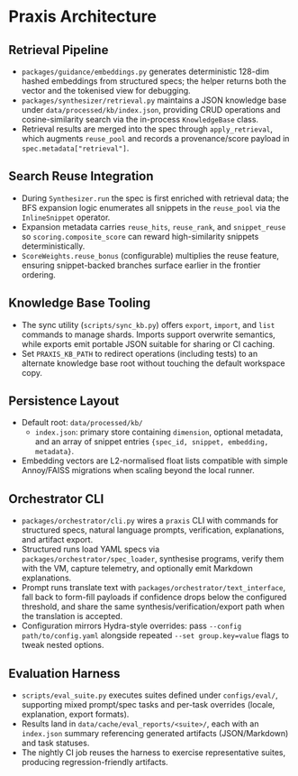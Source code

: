 # Praxis Architecture

## Retrieval Pipeline
- `packages/guidance/embeddings.py` generates deterministic 128-dim hashed embeddings from structured specs; the helper returns both the vector and the tokenised view for debugging.
- `packages/synthesizer/retrieval.py` maintains a JSON knowledge base under `data/processed/kb/index.json`, providing CRUD operations and cosine-similarity search via the in-process `KnowledgeBase` class.
- Retrieval results are merged into the spec through `apply_retrieval`, which augments `reuse_pool` and records a provenance/score payload in `spec.metadata["retrieval"]`.

## Search Reuse Integration
- During `Synthesizer.run` the spec is first enriched with retrieval data; the BFS expansion logic enumerates all snippets in the `reuse_pool` via the `InlineSnippet` operator.
- Expansion metadata carries `reuse_hits`, `reuse_rank`, and `snippet_reuse` so `scoring.composite_score` can reward high-similarity snippets deterministically.
- `ScoreWeights.reuse_bonus` (configurable) multiplies the reuse feature, ensuring snippet-backed branches surface earlier in the frontier ordering.

## Knowledge Base Tooling
- The sync utility (`scripts/sync_kb.py`) offers `export`, `import`, and `list` commands to manage shards. Imports support overwrite semantics, while exports emit portable JSON suitable for sharing or CI caching.
- Set `PRAXIS_KB_PATH` to redirect operations (including tests) to an alternate knowledge base root without touching the default workspace copy.

## Persistence Layout
- Default root: `data/processed/kb/`
  - `index.json`: primary store containing `dimension`, optional metadata, and an array of snippet entries `{spec_id, snippet, embedding, metadata}`.
- Embedding vectors are L2-normalised float lists compatible with simple Annoy/FAISS migrations when scaling beyond the local runner.

## Orchestrator CLI
- `packages/orchestrator/cli.py` wires a `praxis` CLI with commands for structured specs, natural language prompts, verification, explanations, and artifact export.
- Structured runs load YAML specs via `packages/orchestrator/spec_loader`, synthesise programs, verify them with the VM, capture telemetry, and optionally emit Markdown explanations.
- Prompt runs translate text with `packages/orchestrator/text_interface`, fall back to form-fill payloads if confidence drops below the configured threshold, and share the same synthesis/verification/export path when the translation is accepted.
- Configuration mirrors Hydra-style overrides: pass `--config path/to/config.yaml` alongside repeated `--set group.key=value` flags to tweak nested options.

## Evaluation Harness
- `scripts/eval_suite.py` executes suites defined under `configs/eval/`, supporting mixed prompt/spec tasks and per-task overrides (locale, explanation, export formats).
- Results land in `data/cache/eval_reports/<suite>/`, each with an `index.json` summary referencing generated artifacts (JSON/Markdown) and task statuses.
- The nightly CI job reuses the harness to exercise representative suites, producing regression-friendly artifacts.
